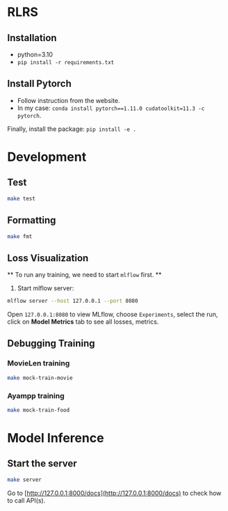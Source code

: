 # RLRS

## Installation

- python=3.10
- `pip install -r requirements.txt`

## Install Pytorch
- Follow instruction from the website.
- In my case: `conda install pytorch==1.11.0 cudatoolkit=11.3 -c pytorch`.

Finally, install the package: `pip install -e .`

# Development

## Test
```bash
make test
```

## Formatting
```bash
make fmt
```


## Loss Visualization

** To run any training, we need to start `mlflow` first. **

1. Start mlflow server:

```bash
mlflow server --host 127.0.0.1 --port 8080
```

Open `127.0.0.1:8080` to view MLflow, choose `Experiments`, select the run, click on **Model Metrics** tab to see all losses, metrics.


## Debugging Training

### MovieLen training
```bash
make mock-train-movie
```

### Ayampp training
```bash
make mock-train-food
```

# Model Inference

## Start the server
```bash
make server
```

Go to [http://127.0.0.1:8000/docs](http://127.0.0.1:8000/docs) to check how to call API(s).

